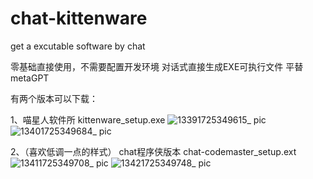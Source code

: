 # chat-kittenware
get a excutable software by chat

零基础直接使用，不需要配置开发环境
对话式直接生成EXE可执行文件
平替metaGPT

有两个版本可以下载：

1、喵星人软件所 kittenware_setup.exe
![13391725349615_ pic](https://github.com/user-attachments/assets/43210a1c-a7d6-45d6-b6a1-70a1b2018ab7)
![13401725349684_ pic](https://github.com/user-attachments/assets/d6e6a103-2c81-4fba-82be-29bbf14136b6)

2、（喜欢低调一点的样式） chat程序侠版本  chat-codemaster_setup.ext
![13411725349708_ pic](https://github.com/user-attachments/assets/065db448-4e6e-4f8d-b5ad-a8f60a7d30e4)
![13421725349748_ pic](https://github.com/user-attachments/assets/6e5db3c0-d19e-4e25-8543-50bbda7baf80)
